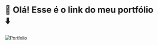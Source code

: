# 👋 Olá! Esse é o link do meu portfólio ⬇️

[![Portfolio](https://img.icons8.com/?size=512&id=AZOZNnY73haj&format=png)](https://lvcas-dotcom.github.io/portfolio-lucas/)
